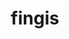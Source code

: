 ---
title: fingis
description: Finland GIS tools for R
link: https://github.com/ropengov/fingis
github: https://github.com/ropengov/fingis
category: ropengov
tutorial: true
---